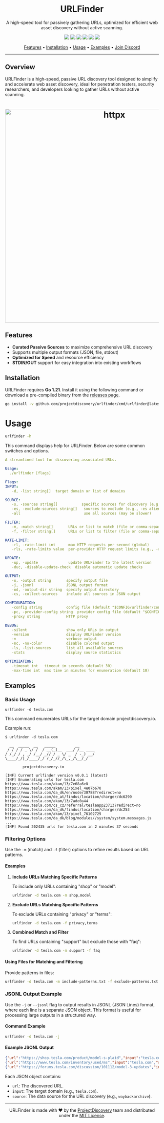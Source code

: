 <h1 align="center">URLFinder</h1>

<p align="center">
A high-speed tool for passively gathering URLs, optimized for efficient web asset discovery without active scanning.
</p>

<p align="center">
<a href="https://opensource.org/licenses/MIT"><img src="https://img.shields.io/badge/license-MIT-red.svg"></a>
<a href="https://goreportcard.com/badge/github.com/projectdiscovery/urlfinder"><img src="https://goreportcard.com/badge/github.com/projectdiscovery/urlfinder"></a>
<a href="https://pkg.go.dev/github.com/projectdiscovery/urlfinder/pkg/urlfinder"><img src="https://img.shields.io/badge/go-reference-blue"></a>
<a href="https://github.com/projectdiscovery/urlfinder/releases"><img src="https://img.shields.io/github/release/projectdiscovery/urlfinder"></a>
<a href="https://twitter.com/pdiscoveryio"><img src="https://img.shields.io/twitter/follow/pdiscoveryio.svg?logo=twitter"></a>
<a href="https://discord.gg/projectdiscovery"><img src="https://img.shields.io/discord/695645237418131507.svg?logo=discord"></a>
</p>

<p align="center">
  <a href="#features">Features</a> •
  <a href="#installation">Installation</a> •
  <a href="#usage">Usage</a> •
  <a href="#examples">Examples</a> •
  <a href="https://discord.gg/projectdiscovery">Join Discord</a>
</p>

---

## Overview

URLFinder is a high-speed, passive URL discovery tool designed to simplify and accelerate web asset discovery, ideal for penetration testers, security researchers, and developers looking to gather URLs without active scanning.

<h1 align="center">
  <img src="https://github.com/user-attachments/assets/dcd6522c-fe5f-4362-8d08-a2faeef9f725" alt="httpx" width="700px">
  <br>
</h1>

## Features

- **Curated Passive Sources** to maximize comprehensive URL discovery
- Supports multiple output formats (JSON, file, stdout)
- **Optimized for Speed** and resource efficiency
- **STDIN/OUT** support for easy integration into existing workflows

## Installation

URLFinder requires **Go 1.21**. Install it using the following command or download a pre-compiled binary from the [releases page](https://github.com/projectdiscovery/urlfinder/releases).

```sh
go install -v github.com/projectdiscovery/urlfinder/cmd/urlfinder@latest
````

# Usage

```sh
urlfinder -h
```

This command displays help for URLFinder. Below are some common switches and options.

```yaml
A streamlined tool for discovering associated URLs.

Usage:
  ./urlfinder [flags]

Flags:
INPUT:
   -d, -list string[]  target domain or list of domains

SOURCE:
   -s, -sources string[]           specific sources for discovery (e.g., -s alienvault,commoncrawl)
   -es, -exclude-sources string[]   sources to exclude (e.g., -es alienvault,commoncrawl)
   -all                             use all sources (may be slower)

FILTER:
   -m, -match string[]       URLs or list to match (file or comma-separated)
   -f, -filter string[]      URLs or list to filter (file or comma-separated)

RATE-LIMIT:
   -rl, -rate-limit int      max HTTP requests per second (global)
   -rls, -rate-limits value  per-provider HTTP request limits (e.g., -rls waybackarchive=15/m)

UPDATE:
   -up, -update              update URLFinder to the latest version
   -duc, -disable-update-check  disable automatic update checks

OUTPUT:
   -o, -output string       specify output file
   -j, -jsonl               JSONL output format
   -od, -output-dir string  specify output directory
   -cs, -collect-sources    include all sources in JSON output

CONFIGURATION:
   -config string           config file (default "$CONFIG/urlfinder/config.yaml")
   -pc, -provider-config string  provider config file (default "$CONFIG/urlfinder/provider-config.yaml")
   -proxy string            HTTP proxy

DEBUG:
   -silent                  show only URLs in output
   -version                 display URLFinder version
   -v                       verbose output
   -nc, -no-color           disable colored output
   -ls, -list-sources       list all available sources
   -stats                   display source statistics

OPTIMIZATION:
   -timeout int   timeout in seconds (default 30)
   -max-time int  max time in minutes for enumeration (default 10)
```

## Examples

### Basic Usage

```console
urlfinder -d tesla.com
```

This command enumerates URLs for the target domain projectdiscovery.io.

Example run:

```console
$ urlfinder -d tesla.com

  __  _____  __   _____         __       
 / / / / _ \/ /  / __(_)__  ___/ /__ ____
/ /_/ / , _/ /__/ _// / _ \/ _  / -_) __/
\____/_/|_/____/_/ /_/_//_/\_,_/\__/_/    										

		projectdiscovery.io

[INF] Current urlfinder version v0.0.1 (latest)
[INF] Enumerating urls for tesla.com
https://www.tesla.com/akam/13/7e68a6e8
https://www.tesla.com/akam/13/pixel_4e07b670
https://www.tesla.com/da_dk/en/node/30788?redirect=no
https://www.tesla.com/de_at/findus/location/charger/dc6290
https://www.tesla.com/akam/13/7ade0a44
https://www.tesla.com/cs_cz/referral/teslaapp23713?redirect=no
https://www.tesla.com/da_dk/findus/location/charger/dc253
https://www.tesla.com/akam/13/pixel_76102729
https://www.tesla.com/da_dk/blog/modules//system/system.messages.js
...
[INF] Found 202435 urls for tesla.com in 2 minutes 37 seconds
```

### Filtering Options

Use the `-m` (match) and `-f` (filter) options to refine results based on URL patterns.

#### Examples

1. **Include URLs Matching Specific Patterns**

   To include only URLs containing "shop" or "model":

   ```sh
   urlfinder -d tesla.com -m shop,model
   ```

2. **Exclude URLs Matching Specific Patterns**

   To exclude URLs containing "privacy" or "terms":

   ```sh
   urlfinder -d tesla.com -f privacy,terms
   ```

3. **Combined Match and Filter**

   To find URLs containing "support" but exclude those with "faq":

   ```sh
   urlfinder -d tesla.com -m support -f faq
   ```

#### Using Files for Matching and Filtering

Provide patterns in files:

```sh
urlfinder -d tesla.com -m include-patterns.txt -f exclude-patterns.txt
```

### JSONL Output Example

Use the `-j` or `--jsonl` flag to output results in JSONL (JSON Lines) format, where each line is a separate JSON object. This format is useful for processing large outputs in a structured way.

#### Command Example

```sh
urlfinder -d tesla.com -j
```

#### Example JSONL Output

```json
{"url":"https://shop.tesla.com/product/model-s-plaid","input":"tesla.com","source":"waybackarchive"}
{"url":"https://www.tesla.com/inventory/used/ms","input":"tesla.com","source":"waybackarchive"}
{"url":"https://forums.tesla.com/discussion/101112/model-3-updates","input":"tesla.com","source":"waybackarchive"}
```

Each JSON object contains:
- `url`: The discovered URL.
- `input`: The target domain (e.g., `tesla.com`).
- `source`: The data source for the URL discovery (e.g., `waybackarchive`).

--------

<div align="center">
  URLFinder is made with ❤️ by the <a href="https://projectdiscovery.io">ProjectDiscovery</a> team and distributed under the <a href="LICENSE.md">MIT License</a>.
</div>
